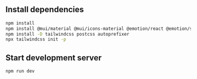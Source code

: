 

##  Install dependencies

```bash
npm install
npm install @mui/material @mui/icons-material @emotion/react @emotion/styled react-router-dom
npm install -D tailwindcss postcss autoprefixer
npx tailwindcss init -p
```

## Start development server

```bash
npm run dev
```
